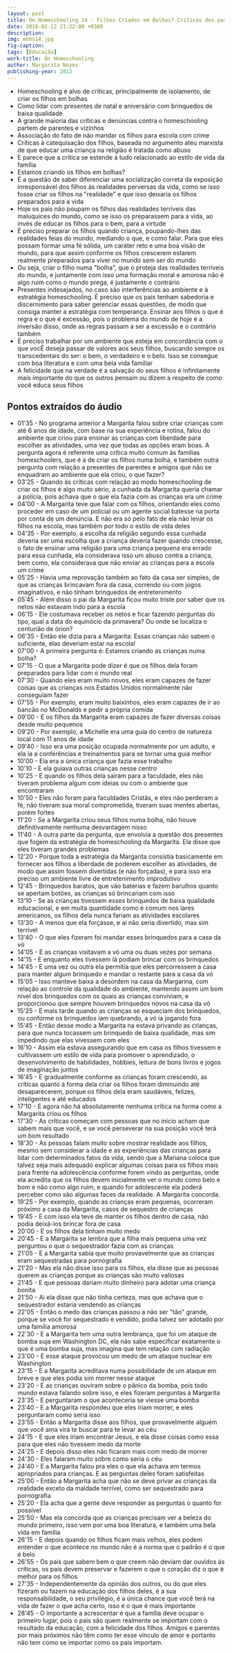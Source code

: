 ```yaml
---
layout: post
title: On Homeschooling 14 - Filhos Criados em Bolhas? Críticas dos parentes e presentes indesejados
date: 2016-02-12 21:22:00 +0300
description: 
img: mnhs14.jpg
fig-caption: 
tags: [Educação]
work-title: On Homeschooling
author: Margarita Noyes
publishing-year: 2012
---
```


* Homeschooling é alvo de críticas, principalmente de isolamento, de criar os filhos em bolhas
* Como lidar com presentes de natal e aniversário com brinquedos de baixa qualidade
* A grande maioria das críticas e denúncias contra o homeschooling partem de parentes e vizinhos
* Associação do fato de não mandar os filhos para escola com crime
* Críticas à catequisação dos filhos, baseada no argumento ateu marxista de que educar uma criança na religião é tratada como abuso
* E parece que a crítica se estende à tudo relacionado ao estilo de vida da família
* Estamos criando os filhos em bolhas?
* É a questão de saber diferenciar uma socialização correta da exposição inresponsável dos filhos às realidades perversas da vida, como se isso fosse criar os filhos na "realidade" e que isso deixaria os filhos preparados para a vida
* Hoje os pais não poupam os filhos das realidades terríveis das maluquices do mundo, como se isso os preparassem para a vida, ao invés de educar os filhos para o bem, para a virtude
* É preciso preparar os filhos quando criança, poupando-lhes das realidades feias do mundo, mediando o que, e como falar. Para que eles possam formar uma fé sólida, um caráter reto e uma boa visão de mundo, para que assim conforme os filhos crescerem estarem realmente preparados para viver no mundo sem ser do mundo
* Ou seja, criar o filho numa "bolha", que o proteja das realidades terríveis do mundo, e juntamente com isso uma formação moral e amorosa não é algo ruim como o mundo prega, é justamente o contrário
* Presentes indesejados, no caso são interferências ao ambiente e à estratégia homeschooling. É preciso que os pais tenham sabedoria e discernimento para saber gerenciar essas questões, de modo que consiga manter a estratégia com temperança. Ensinar aos filhos o que é regra e o que é excessão, pois o problema do mundo de hoje é a inversão disso, onde as regras passam a ser a excessão e o contrário também
* É preciso trabalhar por um ambiente que esteja em concordância com o que vocÊ deseja passar de valores aos seus filhos, buscando sempre os transcedentais do ser: o bem, o verdadeiro e o belo. Isso se consegue com boa literatura e com uma bela vida familiar
* A felicidade que na verdade é a salvação do seus filhos é infinitamente mais importante do que os outros pensam ou dizem a respeito de como você educa seus filhos

## Pontos extraídos do áudio

* 01'35 - No programa anterior a Margarita falou sobre criar crianças com até 6 anos de idade, com base na sua experiência e rotina, falou do ambiente que criou para ensinar as crianças com liberdade para escolher as atividades, uma vez que todas as opções eram boas. A pergunta agora é referente uma crítica muito comum às famílias homeschoolers, que é a de criar os filhos numa bolha, e também outra pergunta com relação a presentes de parentes e amigos que não se enquadram ao ambiente que ela criou, o que fazer?
* 03'25 - Quando às críticas com relação ao modo homeschooling de criar os filhos é algo muito sério, a cunhada da Margarita queria chamar a polícia, pois achava que o que ela fazia com as crianças era um crime
* 04'00 - A Margarita teve que falar com os filhos, orientando eles como proceder em caso de um policial ou um agente social batesse na porta por conta de um denúncia. E não era só pelo fato de ela não levar os filhos na escola, mas também por todo o estilo de vida deles
* 04'35 - Por exemplo, a escolha da religião segundo essa cunhada deveria ser uma escolha que a criança deveria fazer quando crescesse, o fato de ensinar uma religião para uma criança pequena era errado para essa cunhada, ela considerava isso um abuso contra a criança, bem como, ela considerava que não enviar as crianças para a escola um crime
* 05'25 - Havia uma reprovação também ao fato da casa ser simples, de que as crianças brincavam fora da casa, correndo ou com jogos imaginativos, e não tinham brinquedos de entretenimento
* 05'45 - Além disso o pai da Margarita ficou muito triste por saber que os netos não estavam indo para a escola
* 06'15 - Ele costumava receber os netos e ficar fazendo perguntas do tipo, qual a data do equinócio da primavera? Ou onde se localiza o centurião de órion?
* 06'35 - Então ele dizia para a Margarita: Essas crianças não sabem o suficiente, elas deveriam estar na escola!
* 07'00 - A primeira pergunta é: Estamos criando as crianças numa bolha?
* 07'15 - O que a Margarita pode dizer é que os filhos dela foram preparados para lidar com o mundo real
* 07'30 - Quando eles eram muito novos, eles eram capazes de fazer coisas que as crianças nos Estados Unidos normalmente não conseguiam fazer
* 07'55 - Por exemplo, eram muito baixinhos, eles eram capazes de ir ao bancão no McDonalds e pedir a própria comida
* 09'00 - E os filhos da Margarita eram capazes de fazer diversas coisas desde muito pequenos
* 09'20 - Por exemplo, a Michelle era uma guia do centro de natureza local com 11 anos de idade
* 09'40 - Isso era uma posição ocupada normalmente por um adulto, e ela ia a conferências e treinamentos para se tornar uma guia melhor
* 10'00 - Ela era a única criança que fazia esse trabalho
* 10'10 - E ela guiava outras crianças nesse centro
* 10'25 - E quando os filhos dela saíram para a faculdade, eles não tiveram problema algum com ideias ou com o ambiente que encontraram 
* 10'50 - Eles não foram para faculdades Cristãs, e eles não perderam a fé, não tiveram sua moral comprometida, tiveram suas mentes abertas, porém fortes
* 11'20 - Se a Margarita criou seus filhos numa bolha, não houve definitivamente nenhuma desvantagem nisso
* 11'40 - A outra parte da pergunta, que envolvia a questão dos presentes que fogem da estratégia de homeschooling da Margarita. Ela disse que eles tiveram grandes problemas
* 12'20 - Porque toda a estratégia da Margarita consistia basicamente em fornecer aos filhos a liberdade de poderem escolher as atividades, de modo que assim fossem divertidas (e não forçadas), e para isso era preciso um ambiente livre de entretenimento improdutivo
* 12'45 - Brinquedos baratos, que vão baterias e fazem barulhos quanto se apertam botões, as crianças só brincariam com isso
* 13'10 - Se as crianças tivessem esses brinquedos de baixa qualidade educacional, e em muita quantidade como é comum nos lares americanos, os filhos dela nunca fariam as atividades escolares
* 13'30 - A menos que ela forçasse, e aí não seria divertido, mas sim terrível
* 13'40 - O que eles fizeram foi mandar esses brinquedos para a casa da vó 
* 14'05 - E as crianças visitavam a vó uma ou duas vezes por semana
* 14'15 - E enquanto eles tivessem lá podiam brincar com os brinquedos
* 14'45 - E uma vez ou outra ela permitia que eles percorressem a casa para manter algum brinquedo e mandar o restante para a casa da vó
* 15'05 - Isso manteve baixa a desordem na casa da Margarina, com relação ao controle da qualidade do ambiente, mantendo assim um bom nível dos brinquedos com os quais as crianças conviviam, e proporcionou que sempre houvem brinquedos novos na casa da vó
* 15'25 - E mais tarde quando as crianças se esqueciam dos brinquedos, ou conforme os brinquedos iam quebrando, a vó ia jogando fora
* 15'45 - Então desse modo a Margarita na estava privando as crianças, para que nunca tocassem um brinquedo de baixa qualidade, mas sim impedindo que elas vivessem com eles
* 16'10 - Assim ela estava assegurando que em casa os filhos tivessem e cultivassem um estilo de vida para promover o aprendizado, o desenvolvimento de habilidades, hobbies, leitura de bons livros e jogos de imaginação juntos
* 16'45 - E gradualmente conforme as crianças foram crescendo, as críticas quanto à forma dela criar os filhos foram diminuindo até desaparecerem, porque os filhos dela eram saudáveis, felizes, inteligentes e até educados
* 17'10 - E agora não há absolutamente nenhuma crítica na forma como a Margarita criou os filhos
* 17'30 - As críticas começam com pessoas que no início acham que sabem mais que você, e se você perseverar na sua posição você terá um bom resultado
* 18'30 - As pessoas falam muito sobre mostrar realidade aos filhos, mesmo sem considerar a idade e as experiências das crianças para lidar com determinados fatos da vida, sendo que a Mariana coloca que talvez seja mais adequado explicar algumas coisas para os filhos mais para frente na adolescência conforme forem vindo as perguntas, onde ela acredita que os filhos devem inicialmente ver o mundo como belo e bom e não como algo ruim, e quando for adolescente ela poderá perceber como são algumas faces da realidade. A Margarita concorda.
* 19'25 - Por exemplo, quando as crianças eram pequenas, ocorreram próximo a casa da Margarita, casos de sequestro de crianças
* 19'45 - E com isso ela teve de manter os filhos dentro de casa, não podia deixá-los brincar fora de casa
* 20'00 - E os filhos dela tinham muito medo
* 20'45 - E a Margarita se lembra que a filha mais pequena uma vez perguntou o que o sequestrador fazia com as crianças
* 21'05 - E a Margarita sabia que muito provavelmente que as crianças eram sequestradas para pornografia
* 21'20 - Mas ela não disse isso para os filhos, ela disse que as pessoas querem as crianças porque as crianças são muito valiosas
* 21'45 - E que pessoas dariam muito dinheiro para adotar uma criança bonita
* 21'50 - Ai ela disse que não tinha certeza, mas que achava que o sequestrador estaria vendendo as crianças
* 22'05 - Então o medo das crianças passou a não ser "tão" grande, porque se você for sequestrado e vendido, podia talvez ser adotado por uma família amorosa
* 22'30 - E a Margarita tem uma outra lembrança, que foi um ataque de bomba suja em Washington DC, ela não sabe especificar exatamente o que é uma bomba suja, mas imagina que tem relação com radiação
* 23'00 - E esse ataque provocou um medo de um ataque nuclear em Washington
* 23'15 - E a Margarita acreditava numa possibilidade de um ataque em breve e que eles podia sim morrer nesse ataque
* 23'20 - E as crianças ouviram sobre o pânico da bomba, pois todo mundo estava falando sobre isso, e eles fizeram perguntas à Margarita
* 23'35 - E perguntaram o que aconteceria se viesse uma bomba
* 23'40 - E a Margarita respondeu que eles iriam morrer, e eles perguntaram como seria isso
* 23'55 - Então a Margarita disse aos filhos, que provavelmente alguém que você ama virá te buscar para te levar ao céu
* 24'15 - E que eles iriam encontrar Jesus, e ela disse coisas como essa para que eles não tivessem medo da morte
* 24'25 - E depois disso eles não ficaram mais com medo de morrer
* 24'30 - Eles falaram muito sobre como seria o céu
* 24'40 - E a Margarita falou pra eles o que ela achava em termos apropriados para crianças. E as perguntas deles foram satisfeitas
* 25'00 - Então a Margarita acha que não se deve privar as crianças da realidade exceto da maldade terrível, como ser sequestrado para pornografia
* 25'20 - Ela acha que a gente deve responder as perguntas o quanto for possível
* 25'50 - Mas ela concorda que as crianças precisam ver a beleza do mundo primeiro, isso vem por uma boa literatura, e também uma bela vida em família
* 26'15 - E depois quando os filhos ficam mais velhos, eles podem entender o que acontece no mundo não é a norma que o padrão é o que é belo
* 26'55 - Os pais que sabem bem o que creem não deviam dar ouvidos às críticas, os pais devem preservar e fazerem o que o coração diz o que é melhor para os filhos
* 27'35 - Independentemente da opinião dos outros, ou do que eles fizeram ou fazem na educação dos filhos deles, é a sua responsabilidade, o seu privilégio, é a única chance que você terá na vida de fazer o que acha certo, isso é o que é mais importante
* 28'45 - O importante a acrescentar é que a família deve ocupar o primeiro lugar, pois o pais são quem realmente se importam com o resultado da educação, com a felicidade dos filhos. Amigos e parentes por mais próximos não têm  como ter esse vínculo de amor e portanto não tem como se importar como os pais importam. 
